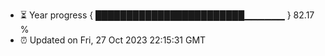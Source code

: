 - ⏳ Year progress { ████████████████████████▁▁▁▁▁▁ } 82.17 %
- ⏰ Updated on Fri, 27 Oct 2023 22:15:31 GMT

